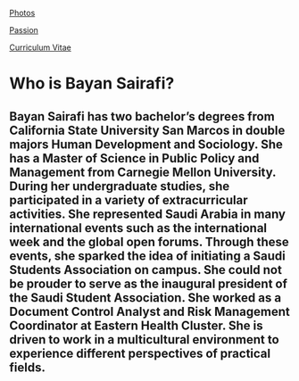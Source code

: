 
<a href="Life_Pictures.html">Photos</a>

<a href="Vision2030.html">Passion</a>

<a href="Bayan CV 9-22.pdf.html">Curriculum Vitae</a>



# Who is Bayan Sairafi? 
## Bayan Sairafi has two bachelor’s degrees from California State University San Marcos in double majors Human Development and Sociology. She has a Master of Science in Public Policy and Management from Carnegie Mellon University. During her undergraduate studies, she participated in a variety of extracurricular activities. She represented Saudi Arabia in many international events such as the international week and the global open forums. Through these events, she sparked the idea of initiating a Saudi Students Association on campus. She could not be prouder to serve as the inaugural president of the Saudi Student Association. She worked as a Document Control Analyst and Risk Management Coordinator at Eastern Health Cluster. She is driven to work in a multicultural environment to experience different perspectives of practical fields. 



